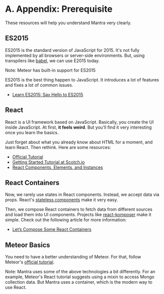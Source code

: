 # A. Appendix: Prerequisite

These resources will help you understand Mantra very clearly.

## ES2015

ES2015 is the standard version of JavaScript for 2015. It's not fully implemented by all browsers or server-side environments. But, using transpilers like [babel](https://babeljs.io/), we can use E2015 today.

Note: Meteor has built-in support for ES2015

ES2015 is the best thing happen to JavaScript. It introduces a lot of features and fixes a lot of common issues.

* [Learn ES2015: Say Hello to ES2015](https://tutor.mantrajs.com/say-hello-to-ES2015/introduction)

## React

React is a UI framework based on JavaScript. Basically, you create the UI inside JavaScript. At first, **it feels weird**. But you'll find it very interesting once you learn the basics.

Just forget about what you already know about HTML for a moment, and learn React. Then rethink. Here are some resources:

* [Official Tutorial](https://facebook.github.io/react/docs/tutorial.html)
* [Getting Started Tutorial at Scotch.io](https://scotch.io/tutorials/learning-react-getting-started-and-concepts)
* [React Components, Elements, and Instances](https://medium.com/@dan_abramov/react-components-elements-and-instances-90800811f8ca)

## React Containers

Now, we rarely use states in React components. Instead, we accept data via props. React's [stateless components](https://medium.com/@joshblack/stateless-components-in-react-0-14-f9798f8b992d) make it very easy.

Then, we compose React containers to fetch data from different sources and load them into UI components. Projects like [react-komposer](https://github.com/kadirahq/react-komposer) make it simple. Check out the following article for more information:

* [Let’s Compose Some React Containers](https://voice.kadira.io/let-s-compose-some-react-containers-3b91b6d9b7c8#.my9ynz9e2)

## Meteor Basics

You need to have a better understanding of Meteor. For that, follow Meteor's [official tutorial](https://www.meteor.com/tutorials/react/creating-an-app).

Note: Mantra uses some of the above technologies a bit differently. For an example, Meteor's React tutorial suggests using a mixin to access Mongo collection data. But Mantra uses a container, which is the modern way to use React.
